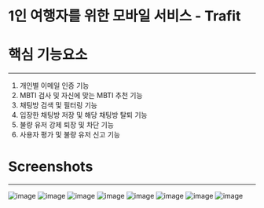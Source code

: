 # 1인 여행자를 위한 모바일 서비스 - Trafit

# 핵심 기능요소
---------------
 1. 개인별 이메일 인증 기능
 2. MBTI 검사 및 자신에 맞는 MBTI 추천 기능
 3. 채팅방 검색 및 필터링 기능
 4. 입장한 채팅방 저장 및 해당 채팅방 탈퇴 기능
 5. 불량 유저 강제 퇴장 및 차단 기능
 6. 사용자 평가 및 불량 유저 신고 기능


# Screenshots
------------
![image](https://user-images.githubusercontent.com/39829838/90504623-51119800-e18c-11ea-80f2-a8c41de9ea74.png)
![image](https://user-images.githubusercontent.com/39829838/90504694-6ab2df80-e18c-11ea-894e-74942e6e5cbd.png)
![image](https://user-images.githubusercontent.com/39829838/90504726-7a322880-e18c-11ea-9504-b82e10cdb8fc.png)
![image](https://user-images.githubusercontent.com/39829838/90504714-73a3b100-e18c-11ea-8b64-3c245ebcec9b.png)
![image](https://user-images.githubusercontent.com/39829838/90504749-81f1cd00-e18c-11ea-974e-f12e2845bf0f.png)
![image](https://user-images.githubusercontent.com/39829838/90504763-874f1780-e18c-11ea-983f-e37fbc5ebbad.png)
![image](https://user-images.githubusercontent.com/39829838/90505089-047a8c80-e18d-11ea-8d73-336a97297af1.png)
![image](https://user-images.githubusercontent.com/39829838/90504773-8cac6200-e18c-11ea-87c6-a1decee5c34d.png)
